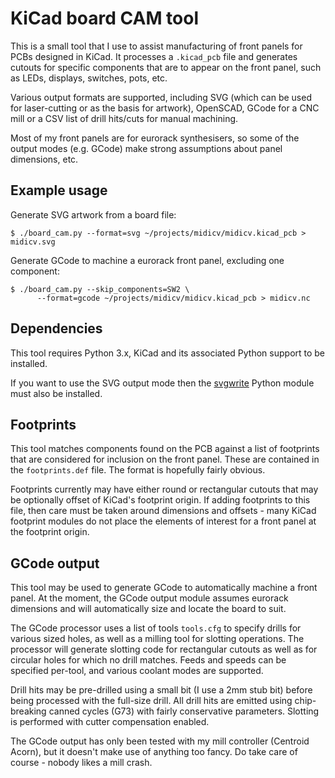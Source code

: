 # KiCad board CAM tool

This is a small tool that I use to assist manufacturing of front panels
for PCBs designed in KiCad. It processes a `.kicad_pcb` file and generates
cutouts for specific components that are to appear on the front panel,
such as LEDs, displays, switches, pots, etc.

Various output formats are supported, including SVG (which can be used
for laser-cutting or as the basis for artwork), OpenSCAD, GCode for a
CNC mill or a CSV list of drill hits/cuts for manual machining.

Most of my front panels are for eurorack synthesisers, so some of the
output modes (e.g. GCode) make strong assumptions about panel dimensions,
etc.

## Example usage

Generate SVG artwork from a board file:

```
$ ./board_cam.py --format=svg ~/projects/midicv/midicv.kicad_pcb > midicv.svg
```

Generate GCode to machine a eurorack front panel, excluding one component:

```
$ ./board_cam.py --skip_components=SW2 \
      --format=gcode ~/projects/midicv/midicv.kicad_pcb > midicv.nc
```

## Dependencies

This tool requires Python 3.x, KiCad and its associated Python support to
be installed.

If you want to use the SVG output mode then the
[svgwrite](https://pypi.org/project/svgwrite/) Python module must also be
installed.

## Footprints

This tool matches components found on the PCB against a list of footprints
that are considered for inclusion on the front panel. These are contained
in the `footprints.def` file. The format is hopefully fairly obvious.

Footprints currently may have either round or rectangular cutouts that may
be optionally offset of KiCad's footprint origin. If adding footprints to
this file, then care must be taken around dimensions and offsets - many
KiCad footprint modules do not place the elements of interest for a front
panel at the footprint origin.

## GCode output

This tool may be used to generate GCode to automatically machine a front
panel. At the moment, the GCode output module assumes eurorack dimensions
and will automatically size and locate the board to suit.

The GCode processor uses a list of tools `tools.cfg` to specify drills for
various sized holes, as well as a milling tool for slotting operations.
The processor will generate slotting code for rectangular cutouts as well
as for circular holes for which no drill matches. Feeds and speeds can be
specified per-tool, and various coolant modes are supported.

Drill hits may be pre-drilled using a small bit (I use a 2mm stub bit)
before being processed with the full-size drill. All drill hits are emitted
using chip-breaking canned cycles (G73) with fairly conservative parameters.
Slotting is performed with cutter compensation enabled.

The GCode output has only been tested with my mill controller (Centroid
Acorn), but it doesn't make use of anything too fancy. Do take care
of course - nobody likes a mill crash.

